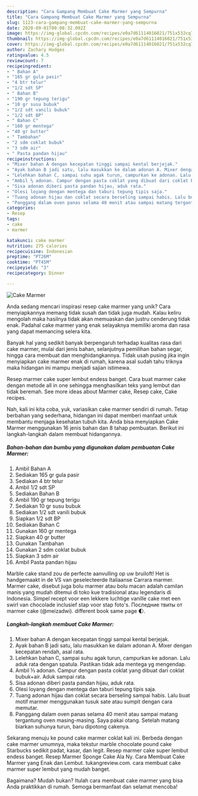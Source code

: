 ```yaml
---
description: "Cara Gampang Membuat Cake Marmer yang Sempurna"
title: "Cara Gampang Membuat Cake Marmer yang Sempurna"
slug: 1123-cara-gampang-membuat-cake-marmer-yang-sempurna
date: 2020-09-01T00:08:32.092Z
image: https://img-global.cpcdn.com/recipes/e0a7d61114016021/751x532cq70/cake-marmer-foto-resep-utama.jpg
thumbnail: https://img-global.cpcdn.com/recipes/e0a7d61114016021/751x532cq70/cake-marmer-foto-resep-utama.jpg
cover: https://img-global.cpcdn.com/recipes/e0a7d61114016021/751x532cq70/cake-marmer-foto-resep-utama.jpg
author: Zachary Hodges
ratingvalue: 4.5
reviewcount: 7
recipeingredient:
- " Bahan A"
- "165 gr gula pasir"
- "4 btr telur"
- "1/2 sdt SP"
- " Bahan B"
- "190 gr tepung terigu"
- "10 gr susu bubuk"
- "1/2 sdt vanili bubuk"
- "1/2 sdt BP"
- " Bahan C"
- "160 gr mentega"
- "40 gr butter"
- " Tambahan"
- "2 sdm coklat bubuk"
- "3 sdm air"
- " Pasta pandan hijau"
recipeinstructions:
- "Mixer bahan A dengan kecepatan tinggi sampai kental berjejak."
- "Ayak bahan B jadi satu, lalu masukkan ke dalam adonan A. Mixer dengan kecepatan rendah, asal rata."
- "Lelehkan bahan C, sampai suhu agak turun, campurkan ke adonan. Lalu aduk rata dengan spatula. Pastikan tidak ada mentega yg mengendap."
- "Ambil ⅓ adonan. Campur dengan pasta coklat yang dibuat dari coklat bubuk+air. Aduk sampai rata."
- "Sisa adonan diberi pasta pandan hijau, aduk rata."
- "Olesi loyang dengan mentega dan taburi tepung tipis saja."
- "Tuang adonan hijau dan coklat secara berseling sampai habis. Lalu buat motif marmer menggunakan tusuk sate atau sumpit dengan cara memutar."
- "Panggang dalam oven panas selama 40 menit atau sampai matang tergantung oven masing-masing. Saya pakai otang. Setelah matang biarkan suhunya turun, baru dipotong cakenya."
categories:
- Resep
tags:
- cake
- marmer

katakunci: cake marmer 
nutrition: 275 calories
recipecuisine: Indonesian
preptime: "PT26M"
cooktime: "PT45M"
recipeyield: "3"
recipecategory: Dinner

---
```



![Cake Marmer](https://img-global.cpcdn.com/recipes/e0a7d61114016021/751x532cq70/cake-marmer-foto-resep-utama.jpg)

Anda sedang mencari inspirasi resep cake marmer yang unik? Cara menyiapkannya memang tidak susah dan tidak juga mudah. Kalau keliru mengolah maka hasilnya tidak akan memuaskan dan justru cenderung tidak enak. Padahal cake marmer yang enak selayaknya memiliki aroma dan rasa yang dapat memancing selera kita.

Banyak hal yang sedikit banyak berpengaruh terhadap kualitas rasa dari cake marmer, mulai dari jenis bahan, selanjutnya pemilihan bahan segar, hingga cara membuat dan menghidangkannya. Tidak usah pusing jika ingin menyiapkan cake marmer enak di rumah, karena asal sudah tahu triknya maka hidangan ini mampu menjadi sajian istimewa.

Resep marmer cake super lembut endess banget. Cara buat marmer cake dengan metode all in one sehingga menghasilkan teks yang lembut dan tidak beremah. See more ideas about Marmer cake, Resep cake, Cake recipes.


Nah, kali ini kita coba, yuk, variasikan cake marmer sendiri di rumah. Tetap berbahan yang sederhana, hidangan ini dapat memberi manfaat untuk membantu menjaga kesehatan tubuh kita. Anda bisa menyiapkan Cake Marmer menggunakan 16 jenis bahan dan 8 tahap pembuatan. Berikut ini langkah-langkah dalam membuat hidangannya.

<!--inarticleads1-->

##### Bahan-bahan dan bumbu yang digunakan dalam pembuatan Cake Marmer:

1. Ambil  Bahan A
1. Sediakan 165 gr gula pasir
1. Sediakan 4 btr telur
1. Ambil 1/2 sdt SP
1. Sediakan  Bahan B
1. Ambil 190 gr tepung terigu
1. Sediakan 10 gr susu bubuk
1. Sediakan 1/2 sdt vanili bubuk
1. Siapkan 1/2 sdt BP
1. Sediakan  Bahan C
1. Gunakan 160 gr mentega
1. Siapkan 40 gr butter
1. Gunakan  Tambahan
1. Gunakan 2 sdm coklat bubuk
1. Siapkan 3 sdm air
1. Ambil  Pasta pandan hijau


Marble cake stand zou de perfecte aanvulling op uw bruiloft! Het is handgemaakt in de VS van geselecteerde Italiaanse Carrara marmer. Marmer cake, disebut juga bolu marmer atau bolu macan adalah camilan manis yang mudah ditemui di toko kue tradisional atau legendaris di Indonesia. Simpel recept voor een lekkere luchtige vanille cake met een swirl van chocolade inclusief stap voor stap foto&#39;s. Последние твиты от marmer cake (@meizadwi). different book same page 🌓. 

<!--inarticleads2-->

##### Langkah-langkah membuat Cake Marmer:

1. Mixer bahan A dengan kecepatan tinggi sampai kental berjejak.
1. Ayak bahan B jadi satu, lalu masukkan ke dalam adonan A. Mixer dengan kecepatan rendah, asal rata.
1. Lelehkan bahan C, sampai suhu agak turun, campurkan ke adonan. Lalu aduk rata dengan spatula. Pastikan tidak ada mentega yg mengendap.
1. Ambil ⅓ adonan. Campur dengan pasta coklat yang dibuat dari coklat bubuk+air. Aduk sampai rata.
1. Sisa adonan diberi pasta pandan hijau, aduk rata.
1. Olesi loyang dengan mentega dan taburi tepung tipis saja.
1. Tuang adonan hijau dan coklat secara berseling sampai habis. Lalu buat motif marmer menggunakan tusuk sate atau sumpit dengan cara memutar.
1. Panggang dalam oven panas selama 40 menit atau sampai matang tergantung oven masing-masing. Saya pakai otang. Setelah matang biarkan suhunya turun, baru dipotong cakenya.


Sekarang menuju ke pound cake marmer coklat kali ini. Berbeda dengan cake marmer umumnya, maka tekstur marble chocolate pound cake Starbucks sedikit padat, kasar, dan legit. Resep marmer cake super lembut endess banget. Resep Marmer Sponge Cake Ala Ny. Cara Membuat Cake Marmer yang Enak dan Lembut. tukangreview.com. cara membuat cake marmer super lembut yang mudah banget. 

Bagaimana? Mudah bukan? Itulah cara membuat cake marmer yang bisa Anda praktikkan di rumah. Semoga bermanfaat dan selamat mencoba!

